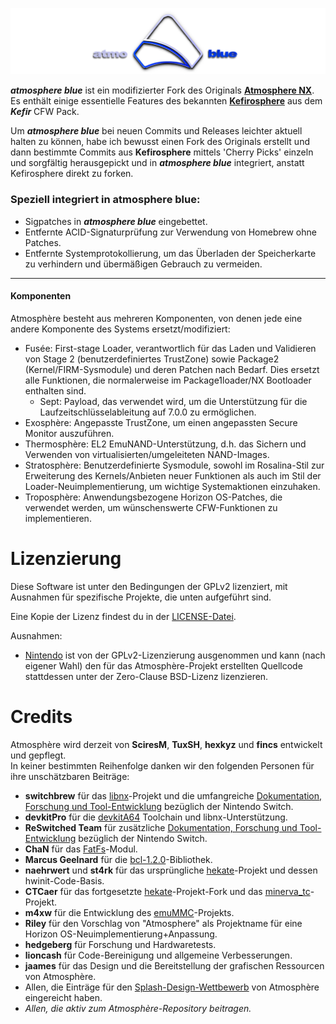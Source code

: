 ![Banner](img/banner_readme.png?raw=true)

***atmosphere blue*** ist ein modifizierter Fork des Originals [**Atmosphere NX**](https://github.com/Atmosphere-NX/Atmosphere). Es enthält einige essentielle Features des bekannten [**Kefirosphere**](https://github.com/rashevskyv/Kefirosphere) aus dem ***Kefir*** CFW Pack.

Um ***atmosphere blue*** bei neuen Commits und Releases leichter aktuell halten zu können, habe ich bewusst einen Fork des Originals erstellt und dann bestimmte Commits aus **Kefirosphere** mittels 'Cherry Picks' einzeln und sorgfältig herausgepickt und in ***atmosphere blue*** integriert, anstatt Kefirosphere direkt zu forken.

### Speziell integriert in atmosphere blue:

* Sigpatches in ***atmosphere blue*** eingebettet. 
* Entfernte ACID-Signaturprüfung zur Verwendung von Homebrew ohne Patches.
* Entfernte Systemprotokollierung, um das Überladen der Speicherkarte zu verhindern und übermäßigen Gebrauch zu vermeiden.

----

#### Komponenten

Atmosphère besteht aus mehreren Komponenten, von denen jede eine andere Komponente des Systems ersetzt/modifiziert:

* Fusée: First-stage Loader, verantwortlich für das Laden und Validieren von Stage 2 (benutzerdefiniertes TrustZone) sowie Package2 (Kernel/FIRM-Sysmodule) und deren Patchen nach Bedarf. Dies ersetzt alle Funktionen, die normalerweise im Package1loader/NX Bootloader enthalten sind.
    * Sept: Payload, das verwendet wird, um die Unterstützung für die Laufzeitschlüsselableitung auf 7.0.0 zu ermöglichen.
* Exosphère: Angepasste TrustZone, um einen angepassten Secure Monitor auszuführen.
* Thermosphère: EL2 EmuNAND-Unterstützung, d.h. das Sichern und Verwenden von virtualisierten/umgeleiteten NAND-Images.
* Stratosphère: Benutzerdefinierte Sysmodule, sowohl im Rosalina-Stil zur Erweiterung des Kernels/Anbieten neuer Funktionen als auch im Stil der Loader-Neuimplementierung, um wichtige Systemaktionen einzuhaken.
* Troposphère: Anwendungsbezogene Horizon OS-Patches, die verwendet werden, um wünschenswerte CFW-Funktionen zu implementieren.

Lizenzierung
=====

Diese Software ist unter den Bedingungen der GPLv2 lizenziert, mit Ausnahmen für spezifische Projekte, die unten aufgeführt sind.

Eine Kopie der Lizenz findest du in der [LICENSE-Datei](LICENSE).

Ausnahmen:

* [Nintendo](https://github.com/Nintendo) ist von der GPLv2-Lizenzierung ausgenommen und kann (nach eigener Wahl) den für das Atmosphère-Projekt erstellten Quellcode stattdessen unter der Zero-Clause BSD-Lizenz lizenzieren.

Credits
=====

Atmosphère wird derzeit von __SciresM__, __TuxSH__, __hexkyz__ und __fincs__ entwickelt und gepflegt.<br>
In keiner bestimmten Reihenfolge danken wir den folgenden Personen für ihre unschätzbaren Beiträge:

* __switchbrew__ für das [libnx](https://github.com/switchbrew/libnx)-Projekt und die umfangreiche [Dokumentation, Forschung und Tool-Entwicklung](http://switchbrew.org) bezüglich der Nintendo Switch.
* __devkitPro__ für die [devkitA64](https://devkitpro.org/) Toolchain und libnx-Unterstützung.
* __ReSwitched Team__ für zusätzliche [Dokumentation, Forschung und Tool-Entwicklung](https://reswitched.github.io/) bezüglich der Nintendo Switch.
* __ChaN__ für das [FatFs](http://elm-chan.org/fsw/ff/00index_e.html)-Modul.
* __Marcus Geelnard__ für die [bcl-1.2.0](https://sourceforge.net/projects/bcl/files/bcl/bcl-1.2.0)-Bibliothek.
* __naehrwert__ und __st4rk__ für das ursprüngliche [hekate](https://github.com/nwert/hekate)-Projekt und dessen hwinit-Code-Basis.
* __CTCaer__ für das fortgesetzte [hekate](https://github.com/CTCaer/hekate)-Projekt-Fork und das [minerva_tc](https://github.com/CTCaer/minerva_tc)-Projekt.
* __m4xw__ für die Entwicklung des [emuMMC](https://github.com/m4xw/emummc)-Projekts.
* __Riley__ für den Vorschlag von "Atmosphere" als Projektname für eine Horizon OS-Neuimplementierung+Anpassung.
* __hedgeberg__ für Forschung und Hardwaretests.
* __lioncash__ für Code-Bereinigung und allgemeine Verbesserungen.
* __jaames__ für das Design und die Bereitstellung der grafischen Ressourcen von Atmosphère.
* Allen, die Einträge für den [Splash-Design-Wettbewerb](https://github.com/Atmosphere-NX/Atmosphere-splashes) von Atmosphère eingereicht haben.
* _Allen, die aktiv zum Atmosphère-Repository beitragen._
